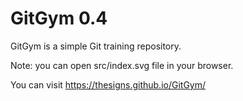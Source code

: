 # GitGym 0.4

GitGym is a simple Git training repository.

Note: you can open src/index.svg file in your browser.

You can visit https://thesigns.github.io/GitGym/
